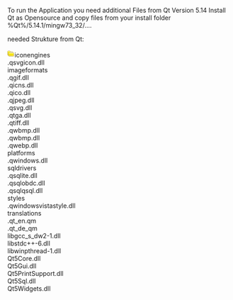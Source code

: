 To run the Application you need additional Files from Qt Version 5.14
Install Qt as Opensource and copy files from your install folder %Qt%/5.14.1/mingw73_32/....

needed Strukture from Qt:
<br/><br/>
<img src="readme_img/1_050.png"/>iconengines<br/>
  .qsvgicon.dll<br/>
imageformats<br/>
  .qgif.dll<br/>
  .qicns.dll<br/>
  .qico.dll<br/>
  .qjpeg.dll<br/>
  .qsvg.dll<br/>
  .qtga.dll<br/>
  .qtiff.dll<br/>
  .qwbmp.dll<br/>
  .qwbmp.dll<br/>
  .qwebp.dll<br/>
platforms<br/>
  .qwindows.dll<br/>
sqldrivers<br/>
  .qsqlite.dll<br/>
  .qsqlobdc.dll<br/>
  .qsqlqsql.dll<br/>
styles<br/>
  .qwindowsvistastyle.dll<br/>
translations<br/>
  .qt_en.qm<br/>
  .qt_de_qm<br/>
libgcc_s_dw2-1.dll<br/>
libstdc++-6.dll<br/>
libwinpthread-1.dll<br/>
Qt5Core.dll<br/>
Qt5Gui.dll<br/>
Qt5PrintSupport.dll<br/>
Qt5Sql.dll<br/>
Qt5Widgets.dll<br/>
